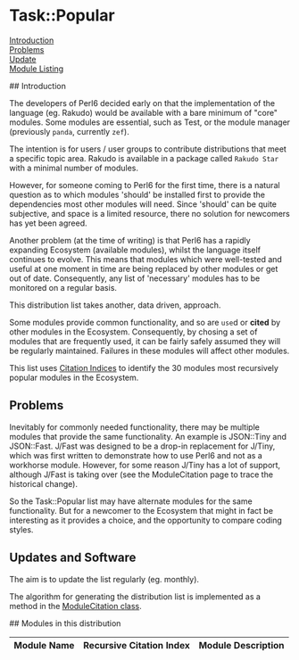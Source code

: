 # Task::Popular
[Introduction](#intro)  
[Problems](#probs)  
[Update](#update)  
[Module Listing](#mods)

<a name="intro"/>  
## Introduction

The developers of Perl6 decided early on that the implementation
of the language (eg. Rakudo) would be available with a bare minimum of "core" modules.
Some modules are essential, such as Test, or the module manager (previously `panda`, currently `zef`).

The intention is for users / user groups to contribute distributions that meet a specific topic area.
Rakudo is available in a package called `Rakudo Star` with a minimal number of modules.

However, for someone coming to Perl6 for the first time, there is a natural question as to which
modules 'should' be installed first to provide the dependencies most other modules will need.
Since 'should' can be quite subjective, and space is a limited resource, there no solution for newcomers has yet been agreed.

Another problem (at the time of writing) is that Perl6 has a rapidly expanding Ecosystem (available modules),
whilst the language itself
continues to evolve. This means that modules which were well-tested and useful at one moment in time are being
replaced by other modules or get out of date. Consequently, any list of 'necessary' modules has to
be monitored on a regular basis.

This distribution list takes another, data driven, approach.

Some modules provide common functionality, and so are `use`d or **cited** by other modules in the Ecosystem.
Consequently, by chosing a set of modules that are
frequently used, it can be fairly safely assumed they will be regularly maintained. Failures in these modules will affect other modules.

This list uses [Citation Indices](http://finanalyst.github.io/ModuleCitation/) to identify the 30 modules most recursively popular modules in the Ecosystem.

## Problems

Inevitably for commonly needed functionality, there may be multiple modules that provide the same functionality.
An example is JSON::Tiny and JSON::Fast. J/Fast was designed to be a drop-in replacement for J/Tiny, which
was first written to demonstrate how to use Perl6 and not as a workhorse module. However, for some reason J/Tiny
has a lot of support, although J/Fast is taking over (see the  ModuleCitation page to trace the historical change).

So the Task::Popular list may have alternate modules for the same functionality. But for a newcomer to the Ecosystem
that might in fact be interesting as it provides a choice, and the opportunity to compare coding styles.

<a name="update"/>  

## Updates and Software

The aim is to update the list regularly (eg. monthly).

The algorithm for generating the distribution list is implemented as a method in the [ModuleCitation class](https://github.com/finanalyst/ModuleCitation).

<a name="mods"/>  
## Modules in this distribution

| Module Name | Recursive Citation Index | Module Description |
|---| :---: | :--- |
